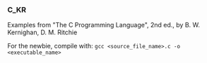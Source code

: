 ### C_KR

Examples from "The C Programming Language", 2nd ed., by B. W. Kernighan, D. M. Ritchie

For the newbie, compile with: ```gcc <source_file_name>.c -o <executable_name>```
